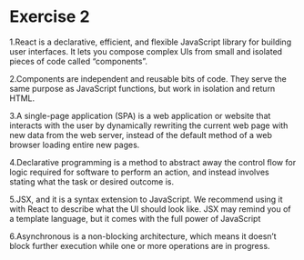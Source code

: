 # Exercise 2

1.React is a declarative, efficient, and flexible JavaScript library for building user interfaces. 
It lets you compose complex UIs from small and isolated pieces of code called “components”.

2.Components are independent and reusable bits of code. 
They serve the same purpose as JavaScript functions, but work in isolation and return HTML.

3.A single-page application (SPA) is a web application or website that interacts with the user by dynamically rewriting the current web page with new data from the web server, 
instead of the default method of a web browser loading entire new pages.

4.Declarative programming is a method to abstract away the control flow for logic required for software to perform an action, 
and instead involves stating what the task or desired outcome is.

5.JSX, and it is a syntax extension to JavaScript. We recommend using it with React to describe what the UI should look like. 
JSX may remind you of a template language, but it comes with the full power of JavaScript

6.Asynchronous is a non-blocking architecture, which means it doesn’t block further execution while one or more operations are in progress.
